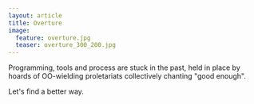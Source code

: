 ```yaml
---
layout: article
title: Overture
image:
  feature: overture.jpg
  teaser: overture_300_200.jpg
---
```


Programming, tools and process are stuck in the past, held in place by hoards
of OO-wielding proletariats collectively chanting "good enough".

Let's find a better way.
